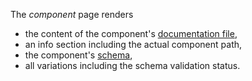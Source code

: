 The _component_ page renders

- the content of the component's [documentation file](/component-files/documentation),
- an info section including the actual component path,
- the component's [schema](/component-files/schema),
- all variations including the schema validation status.
